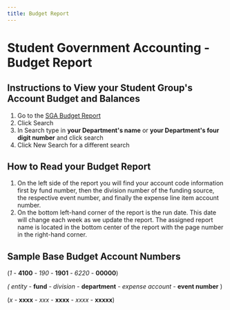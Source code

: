 ```yaml
---
title: Budget Report
---
```


# Student Government Accounting - Budget Report

## Instructions to View your Student Group's Account Budget and Balances

1. Go to the [SGA Budget Report](/docs/budget.pdf)
2. Click Search
3. In Search type in **your Department's name** or **your Department's four digit number** and click search
4. Click New Search for a different search

## How to Read your Budget Report

1. On the left side of the report you will find your account code information first by fund number, then the division number of the funding source, the respective event number, and finally the expense line item account number.
2. On the bottom left-hand corner of the report is the run date. This date will change each week as we update the report. The assigned report name is located in the bottom center of the report with the page number in the right-hand corner.

## Sample Base Budget Account Numbers

(*1* - **4100** - *190* - **1901** - *6220* - **00000**)

*( entity* - **fund** - *division* - **department** - *expense account* - **event number** )

(*x* - **xxxx** - *xxx* - **xxxx** - *xxxx* - **xxxxx**)
